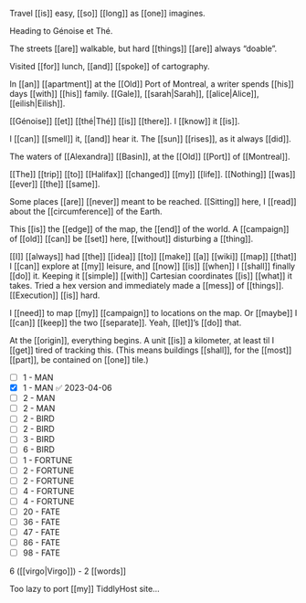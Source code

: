 Travel [[is]] easy, [[so]] [[long]] as [[one]] imagines.

Heading to Génoise et Thé.

The streets [[are]] walkable,
but hard [[things]] [[are]] always “doable”.

Visited [[for]] lunch, [[and]] [[spoke]] of cartography.

In [[an]] [[apartment]] at the [[Old]] Port of Montreal,
a writer spends [[his]] days [[with]] [[his]] family.
[[Gale]], [[sarah|Sarah]], [[alice|Alice]], [[eilish|Eilish]].

[[Génoise]] [[et]] [[thé|Thé]] [[is]] [[there]]. I [[know]] it [[is]].

I [[can]] [[smell]] it, [[and]] hear it.
The [[sun]] [[rises]], as it always [[did]].

The waters of [[Alexandra]] [[Basin]], 
at the [[Old]] [[Port]] of [[Montreal]].

[[The]] [[trip]] [[to]] [[Halifax]] [[changed]] [[my]] [[life]].
[[Nothing]] [[was]] [[ever]] [[the]] [[same]].

Some places [[are]] [[never]] meant to be reached.
[[Sitting]] here, I [[read]] about the [[circumference]] of the Earth.

This [[is]] the [[edge]] of the map, the [[end]] of the world.
A [[campaign]] of [[old]] [[can]] be [[set]] here, 
[[without]] disturbing a [[thing]].

[[I]] [[always]] had [[the]] [[idea]] [[to]] [[make]] [[a]] [[wiki]] [[map]] [[that]] I [[can]] explore at [[my]] leisure, and [[now]] [[is]] [[when]] I [[shall]] finally [[do]] it. Keeping it [[simple]] [[with]] Cartesian coordinates [[is]] [[what]] it takes. Tried a hex version and immediately made a [[mess]] of [[things]]. [[Execution]] [[is]] hard.

I [[need]] to map [[my]] [[campaign]] to locations on the map. Or [[maybe]] I [[can]] [[keep]] the two [[separate]]. Yeah, [[let]]’s [[do]] that.

At the [[origin]], everything begins. A unit [[is]] a kilometer, at least til I [[get]] tired of tracking this. (This means buildings [[shall]], for the [[most]] [[part]], be contained on [[one]] tile.)

- [ ] 1 - MAN
- [x] 1 - MAN ✅ 2023-04-06
- [ ] 2 - MAN
- [ ] 2 - MAN
- [ ] 2 - BIRD
- [ ] 2 - BIRD
- [ ] 3 - BIRD
- [ ] 6 - BIRD
- [ ] 1 - FORTUNE
- [ ] 2 - FORTUNE
- [ ] 2 - FORTUNE
- [ ] 4 - FORTUNE
- [ ] 4 - FORTUNE
- [ ] 20 - FATE
- [ ] 36 - FATE
- [ ] 47 - FATE
- [ ] 86 - FATE
- [ ] 98 - FATE

6 ([[virgo|Virgo]]) - 2 [[words]]

Too lazy to port [[my]] TiddlyHost site…

